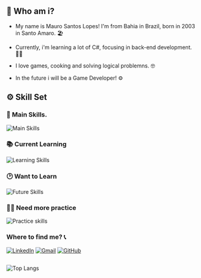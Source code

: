 ## 🎈 Who am i? 

- My name is Mauro Santos Lopes! I'm from Bahia in Brazil, born in 2003 in Santo Amaro. 🏖
  
- Currently, i'm learning a lot of C#, focusing in back-end development. 👨‍💻
  
- I love games, cooking and solving logical problemns. 🤓
  
- In the future i will be a Game Developer! ⚙

## ⚙ Skill Set
### 🧾 Main Skills. 

![Main Skills](https://skillicons.dev/icons?i=cs,unity,js,mysql,git)

### 📚 Current Learning

![Learning Skills](https://skillicons.dev/icons?i=net,angular)

### 🕑 Want to Learn

![Future Skills](https://skillicons.dev/icons?i=arduino,unreal,react,nextjs)

### 👨‍💻 Need more practice

![Practice skills](https://skillicons.dev/icons?i=java,typescript,photoshop)

### Where to find me? 📞
[![LinkedIn](https://skillicons.dev/icons?i=linkedin)](https://www.linkedin.com/in/mauro-santos-lopes-011b3025b)
[![Gmail](https://skillicons.dev/icons?i=gmail)](mailto:Mauro.slopes06@gmail.com)
[![GitHub](https://skillicons.dev/icons?i=github)](https://github.com/MauroSLopes)
##
![Top Langs](https://github-readme-stats.vercel.app/api/top-langs/?username=MauroSLopes&layout=compact&theme=onedark)
